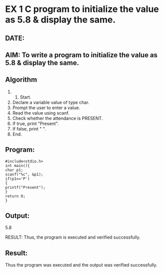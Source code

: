 # EX 1 C program to initialize the value as 5.8 & display the same.
## DATE:
## AIM: To write a program to initialize the value as 5.8 & display the same.

## Algorithm
1. 1. Start. 
2. Declare a variable value of type char. 
3. Prompt the user to enter a value. 
4. Read the value using scanf. 
5. Check whether the attendance is PRESENT. 
6. If true, print "Present". 
7. If false, print " ". 
8. End.  

## Program:
```
#include<stdio.h> 
int main(){ 
char p1; 
scanf("%c", &p1); 
if(p1=='P') 
{ 
printf("Present"); 
} 
return 0; 
} 
```

## Output:
5.8
 
RESULT:
Thus, the program is executed and verified successfully.



## Result:
Thus the program was executed and the output was verified successfully.
